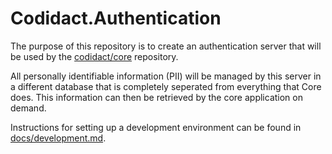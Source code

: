 # Codidact.Authentication

The purpose of this repository is to create an authentication server that will
be used by the [codidact/core][1] repository.

All personally identifiable information (PII) will be managed by this server in
a different database that is completely seperated from everything that Core does.
This information can then be retrieved by the core application on demand.

Instructions for setting up a development environment can be found in
[docs/development.md][2].

  [1]: https://github.com/codidact/core
  [2]: docs/development.md
